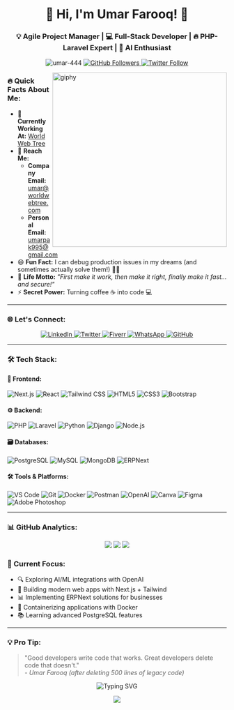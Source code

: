 <h1 align="center">🚀 Hi, I'm Umar Farooq! 👋</h1>
<h3 align="center">💡 Agile Project Manager | 💻 Full-Stack Developer | 🔥 PHP-Laravel Expert | 🧠 AI Enthusiast</h3>

<p align="center">
  <img src="https://komarev.com/ghpvc/?username=umar-444&label=Profile%20views&color=0e75b6&style=flat" alt="umar-444" />  
  <a href="https://github.com/Umar-444?tab=followers">
    <img src="https://img.shields.io/github/followers/Umar-444?label=Follow&style=social&color=blue" alt="GitHub Followers">
  </a>
  <a href="https://twitter.com/umar_444__">
    <img src="https://img.shields.io/twitter/follow/umar_444__?style=social" alt="Twitter Follow">
  </a>
</p>

<img align="right" alt="giphy" width='400' src="https://miro.medium.com/max/1360/0*7Q3yvSIv_t0ioJ-Z.gif">

### 🔥 Quick Facts About Me:
- 🏢 **Currently Working At:** [World Web Tree](https://worldwebtree.com)
- 📧 **Reach Me:** 
  - **Company Email:** [umar@worldwebtree.com](mailto:umar@worldwebtree.com)
  - **Personal Email:** [umarpak995@gmail.com](mailto:umarpak995@gmail.com)
- 😄 **Fun Fact:** I can debug production issues in my dreams (and sometimes actually solve them!) 💭🐛
- 🎯 **Life Motto:** *"First make it work, then make it right, finally make it fast... and secure!"*
- ⚡ **Secret Power:** Turning coffee ☕ into code 💻

---

### 🌐 Let's Connect:
<p align="center">
  <a href="https://linkedin.com/in/umar444" target="_blank">
    <img src="https://img.shields.io/badge/-LinkedIn-0A66C2?style=for-the-badge&logo=linkedin&logoColor=white" alt="LinkedIn"/>
  </a>
  <a href="https://twitter.com/umar_444__" target="_blank">
    <img src="https://img.shields.io/badge/-Twitter-1DA1F2?style=for-the-badge&logo=twitter&logoColor=white" alt="Twitter"/>
  </a>
  <a href="https://www.fiverr.com/worldwebtree" target="_blank">
    <img src="https://img.shields.io/badge/-Fiverr-1DBF73?style=for-the-badge&logo=fiverr&logoColor=white" alt="Fiverr"/>
  </a>
  <a href="https://wa.me/+966594576805" target="_blank">
    <img src="https://img.shields.io/badge/-WhatsApp-25D366?style=for-the-badge&logo=whatsapp&logoColor=white" alt="WhatsApp"/>
  </a>
  <a href="https://github.com/Umar-444" target="_blank">
    <img src="https://img.shields.io/badge/-GitHub-181717?style=for-the-badge&logo=github&logoColor=white" alt="GitHub"/>
  </a>
</p>

---

### 🛠️ Tech Stack:

#### 🌈 Frontend:
![Next.js](https://img.shields.io/badge/-Next.js-000000?style=for-the-badge&logo=nextdotjs&logoColor=white)
![React](https://img.shields.io/badge/-React-61DAFB?style=for-the-badge&logo=react&logoColor=black)
![Tailwind CSS](https://img.shields.io/badge/-Tailwind_CSS-38B2AC?style=for-the-badge&logo=tailwind-css&logoColor=white)
![HTML5](https://img.shields.io/badge/-HTML5-E34F26?style=for-the-badge&logo=html5&logoColor=white)
![CSS3](https://img.shields.io/badge/-CSS3-1572B6?style=for-the-badge&logo=css3&logoColor=white)
![Bootstrap](https://img.shields.io/badge/-Bootstrap-7952B3?style=for-the-badge&logo=bootstrap&logoColor=white)

#### ⚙️ Backend:
![PHP](https://img.shields.io/badge/-PHP-777BB4?style=for-the-badge&logo=php&logoColor=white)
![Laravel](https://img.shields.io/badge/-Laravel-FF2D20?style=for-the-badge&logo=laravel&logoColor=white)
![Python](https://img.shields.io/badge/-Python-3776AB?style=for-the-badge&logo=python&logoColor=white)
![Django](https://img.shields.io/badge/-Django-092E20?style=for-the-badge&logo=django&logoColor=white)
![Node.js](https://img.shields.io/badge/-Node.js-339933?style=for-the-badge&logo=nodedotjs&logoColor=white)

#### 🗃️ Databases:
![PostgreSQL](https://img.shields.io/badge/-PostgreSQL-4169E1?style=for-the-badge&logo=postgresql&logoColor=white)
![MySQL](https://img.shields.io/badge/-MySQL-4479A1?style=for-the-badge&logo=mysql&logoColor=white)
![MongoDB](https://img.shields.io/badge/-MongoDB-47A248?style=for-the-badge&logo=mongodb&logoColor=white)
![ERPNext](https://img.shields.io/badge/-ERPNext-7575FF?style=for-the-badge&logo=erpnext&logoColor=white)

#### 🛠️ Tools & Platforms:
![VS Code](https://img.shields.io/badge/-VS_Code-007ACC?style=for-the-badge&logo=visual-studio-code&logoColor=white)
![Git](https://img.shields.io/badge/-Git-F05032?style=for-the-badge&logo=git&logoColor=white)
![Docker](https://img.shields.io/badge/-Docker-2496ED?style=for-the-badge&logo=docker&logoColor=white)
![Postman](https://img.shields.io/badge/-Postman-FF6C37?style=for-the-badge&logo=postman&logoColor=white)
![OpenAI](https://img.shields.io/badge/-OpenAI-412991?style=for-the-badge&logo=openai&logoColor=white)
![Canva](https://img.shields.io/badge/-Canva-00C4CC?style=for-the-badge&logo=canva&logoColor=white)
![Figma](https://img.shields.io/badge/-Figma-F24E1E?style=for-the-badge&logo=figma&logoColor=white)
![Adobe Photoshop](https://img.shields.io/badge/-Photoshop-31A8FF?style=for-the-badge&logo=adobe-photoshop&logoColor=white)

---

### 📊 GitHub Analytics:
<div align="center">
  <img src="https://github-readme-stats.vercel.app/api?username=Umar-444&show_icons=true&count_private=true&theme=radical&hide_border=true&bg_color=0D1117&title_color=58A6FF&icon_color=58A6FF&text_color=8B949E">
  <img src="https://github-readme-stats.vercel.app/api/top-langs/?username=Umar-444&layout=compact&theme=radical&hide_border=true&bg_color=0D1117&title_color=58A6FF&text_color=8B949E">
  <img src="https://streak-stats.demolab.com/?user=Umar-444&theme=radical&hide_border=true&background=0D1117&ring=58A6FF&fire=58A6FF&currStreakLabel=8B949E&sideLabels=58A6FF">
</div>

### 🎯 Current Focus:
- 🔍 Exploring AI/ML integrations with OpenAI
- 🚀 Building modern web apps with Next.js + Tailwind
- 📊 Implementing ERPNext solutions for businesses
- 🐋 Containerizing applications with Docker
- 📚 Learning advanced PostgreSQL features

---

### 💡 Pro Tip:
> "Good developers write code that works. Great developers delete code that doesn't."  
> *- Umar Farooq (after deleting 500 lines of legacy code)*

<p align="center">
  <img src="https://readme-typing-svg.herokuapp.com?font=Fira+Code&pause=1000&color=58A6FF&width=435&lines=Thanks+for+visiting!+✌️;Let's+build+something+amazing+together!;Keep+coding%2C+keep+innovating!;Turning+ideas+into+reality+since+2015" alt="Typing SVG" />
</p>

<div align="center">
  <img src="https://capsule-render.vercel.app/api?type=waving&color=gradient&height=60&section=footer&width=100%"/>
</div>
